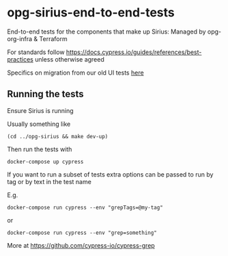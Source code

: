 # opg-sirius-end-to-end-tests

End-to-end tests for the components that make up Sirius: Managed by opg-org-infra &amp; Terraform

For standards follow  https://docs.cypress.io/guides/references/best-practices unless otherwise agreed

Specifics on migration from our old UI tests [here](/docs/Migration.md)

## Running the tests

Ensure Sirius is running

Usually something like

```shell
(cd ../opg-sirius && make dev-up)
```

Then run the tests with

```shell
docker-compose up cypress
```

If you want to run a subset of tests extra options can be passed to run by tag or by text in the test name

E.g.

```shell
docker-compose run cypress --env "grepTags=@my-tag"
```

or

```shell
docker-compose run cypress --env "grep=something"
```

More at https://github.com/cypress-io/cypress-grep

